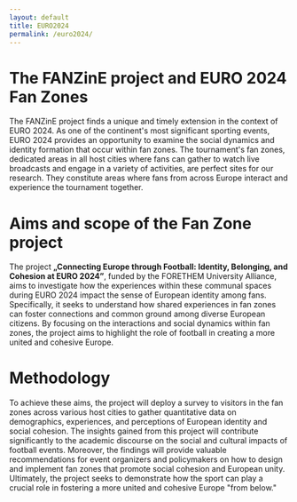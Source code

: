 ```yaml
---
layout: default
title: EURO2024
permalink: /euro2024/
---
```


# The FANZinE project and EURO 2024 Fan Zones
The FANZinE project finds a unique and timely extension in the context of EURO 2024. As one of the continent's most significant sporting events, EURO 2024 provides an opportunity to examine the social dynamics and identity formation that occur within fan zones. The tournament's fan zones, dedicated areas in all host cities where fans can gather to watch live broadcasts and engage in a variety of activities, are perfect sites for our research. They constitute areas where fans from across Europe interact and experience the tournament together.

# Aims and scope of the Fan Zone project
The project **„Connecting Europe through Football: Identity, Belonging, and Cohesion at EURO 2024”**, funded by the FORETHEM University Alliance, aims to investigate how the experiences within these communal spaces during EURO 2024 impact the sense of European identity among fans. Specifically, it seeks to understand how shared experiences in fan zones can foster connections and common ground among diverse European citizens. By focusing on the interactions and social dynamics within fan zones, the project aims to highlight the role of football in creating a more united and cohesive Europe.

# Methodology
To achieve these aims, the project will deploy a survey to visitors in the fan zones across various host cities to gather quantitative data on demographics, experiences, and perceptions of European identity and social cohesion. The insights gained from this project will contribute significantly to the academic discourse on the social and cultural impacts of football events. Moreover, the findings will provide valuable recommendations for event organizers and policymakers on how to design and implement fan zones that promote social cohesion and European unity. Ultimately, the project seeks to demonstrate how the sport can play a crucial role in fostering a more united and cohesive Europe "from below."
